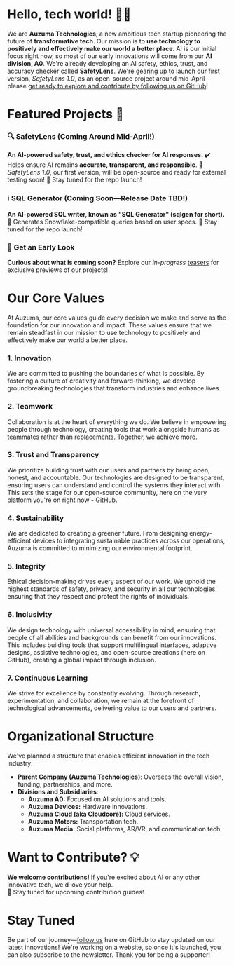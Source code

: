 # Hello, tech world! 👋🏿

We are **Auzuma Technologies**, a new ambitious tech startup pioneering the future of **transformative tech**. Our mission is to **use technology to positively and effectively make our world a better place**. AI is our initial focus right now, so most of our early innovations will come from our **AI division, A0**. We're already developing an AI safety, ethics, trust, and accuracy checker called **SafetyLens**. We're gearing up to launch our first version, *SafetyLens 1.0*, as an open-source project around mid-April — please [get ready to explore and contribute by following us on GitHub](https://github.com/auzuma)!

# Featured Projects 🚀

### 🔍 SafetyLens (Coming Around Mid-April!)
**An AI-powered safety, trust, and ethics checker for AI responses.**
✔️ Helps ensure AI remains **accurate, transparent, and responsible**.
🚀 *SafetyLens 1.0*, our first version, will be open-source and ready for external testing soon!
📢 Stay tuned for the repo launch!

### ℹ️ SQL Generator (Coming Soon—Release Date TBD!)
**An AI-powered SQL writer, known as "SQL Generator" (sqlgen for short).**
🚀 Generates Snowflake-compatible queries based on user specs.
📢 Stay tuned for the repo launch!

### 👀 Get an Early Look
**Curious about what is coming soon?**
Explore our *in-progress* [teasers](https://github.com/auzuma/teasers) for exclusive previews of our projects!

# Our Core Values

At Auzuma, our core values guide every decision we make and serve as the foundation for our innovation and impact. These values ensure that we remain steadfast in our mission to use technology to positively and effectively make our world a better place.

### 1. Innovation

We are committed to pushing the boundaries of what is possible. By fostering a culture of creativity and forward-thinking, we develop groundbreaking technologies that transform industries and enhance lives.

### 2. Teamwork

Collaboration is at the heart of everything we do. We believe in empowering people through technology, creating tools that work alongside humans as teammates rather than replacements. Together, we achieve more.

### 3. Trust and Transparency

We prioritize building trust with our users and partners by being open, honest, and accountable. Our technologies are designed to be transparent, ensuring users can understand and control the systems they interact with. This sets the stage for our open-source community, here on the very platform you're on right now - GitHub.

### 4. Sustainability

We are dedicated to creating a greener future. From designing energy-efficient devices to integrating sustainable practices across our operations, Auzuma is committed to minimizing our environmental footprint.

### 5. Integrity

Ethical decision-making drives every aspect of our work. We uphold the highest standards of safety, privacy, and security in all our technologies, ensuring that they respect and protect the rights of individuals.

### 6. Inclusivity

We design technology with universal accessibility in mind, ensuring that people of all abilities and backgrounds can benefit from our innovations. This includes building tools that support multilingual interfaces, adaptive designs, assistive technologies, and open-source creations (here on GitHub), creating a global impact through inclusion.

### 7. Continuous Learning

We strive for excellence by constantly evolving. Through research, experimentation, and collaboration, we remain at the forefront of technological advancements, delivering value to our users and partners.

# Organizational Structure

We've planned a structure that enables efficient innovation in the tech industry:
- **Parent Company (Auzuma Technologies)**: Oversees the overall vision, funding, partnerships, and more.
- **Divisions and Subsidiaries**:
	- **Auzuma A0:** Focused on AI solutions and tools.
	- **Auzuma Devices:** Hardware innovations.
	- **Auzuma Cloud (aka Cloudcore):** Cloud services.
	- **Auzuma Motors:** Transportation tech.
	- **Auzuma Media:** Social platforms, AR/VR, and communication tech.

# Want to Contribute? 💡

**We welcome contributions!** If you're excited about AI or any other innovative tech, we'd love your help.  
📢 Stay tuned for upcoming contribution guides!

# Stay Tuned

Be part of our journey—[follow us](https://github.com/auzuma) here on GitHub to stay updated on our latest innovations! We're working on a website, so once it's launched, you can also subscribe to the newsletter. Thank you for being a supporter!
